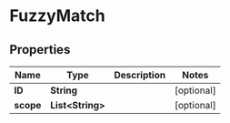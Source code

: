 

# FuzzyMatch


## Properties

| Name | Type | Description | Notes |
|------------ | ------------- | ------------- | -------------|
|**ID** | **String** |  |  [optional] |
|**scope** | **List&lt;String&gt;** |  |  [optional] |




